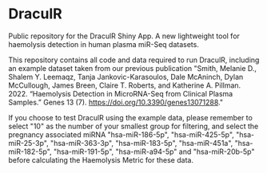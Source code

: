 # DraculR

Public repository for the DraculR Shiny App. A new lightweight tool for haemolysis detection in human plasma miR-Seq datasets.

This repository contains all code and data required to run DraculR, including an example dataset taken from our previous publication "Smith, Melanie D., Shalem Y. Leemaqz, Tanja Jankovic-Karasoulos, Dale McAninch, Dylan McCullough, James Breen, Claire T. Roberts, and Katherine A. Pillman. 2022. “Haemolysis Detection in MicroRNA-Seq from Clinical Plasma Samples.” Genes 13 (7). https://doi.org/10.3390/genes13071288."

If you choose to test DraculR using the example data, please remember to select "10" as the number of your smallest group for filtering, and select the pregnancy associated miRNA "hsa-miR-186-5p", "hsa-miR-425-5p", "hsa-miR-25-3p", "hsa-miR-363-3p", "hsa-miR-183-5p", "hsa-miR-451a", "hsa-miR-182-5p", "hsa-miR-191-5p", "hsa-miR-a94-5p" and "hsa-miR-20b-5p" before calculating the Haemolysis Metric for these data.
